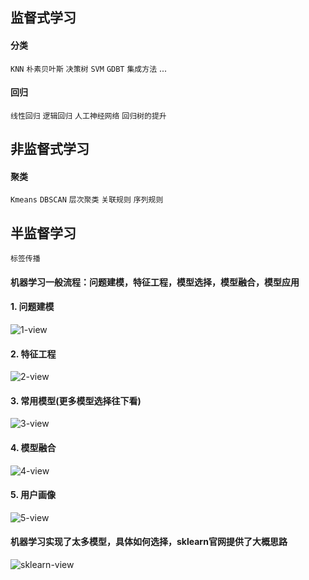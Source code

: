 ## 监督式学习
#### 分类
 `KNN`  `朴素贝叶斯`  `决策树`  `SVM`  `GDBT`  `集成方法` ...
#### 回归
 `线性回归`  `逻辑回归`  `人工神经网络`  `回归树的提升`
 
## 非监督式学习
#### 聚类
 `Kmeans`  `DBSCAN`  `层次聚类`  `关联规则`  `序列规则`

## 半监督学习
 `标签传播`
 
#### 机器学习一般流程：问题建模，特征工程，模型选择，模型融合，模型应用
#### 1. 问题建模
![1-view](https://github.com/fenglei110/Data-analysis/blob/master/ch02/images/1.jpg)
#### 2. 特征工程
![2-view](https://github.com/fenglei110/Data-analysis/blob/master/ch02/images/2.jpg)
#### 3. 常用模型(更多模型选择往下看)
![3-view](https://github.com/fenglei110/Data-analysis/blob/master/ch02/images/3.jpg)
#### 4. 模型融合
![4-view](https://github.com/fenglei110/Data-analysis/blob/master/ch02/images/4.jpg)
#### 5. 用户画像
![5-view](https://github.com/fenglei110/Data-analysis/blob/master/ch02/images/5.jpg)
#### 机器学习实现了太多模型，具体如何选择，sklearn官网提供了大概思路
![sklearn-view](https://github.com/fenglei110/Data-analysis/blob/master/ch02/images/sklearn.png)
